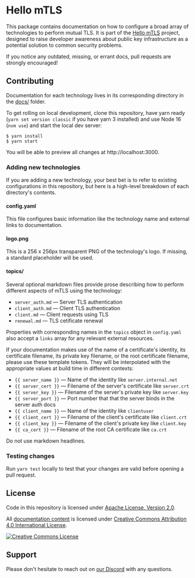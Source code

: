 # Hello mTLS

This package contains documentation on how to configure a broad array of technologies to perform mutual TLS. It is part of the [Hello mTLS](https://smallstep.com/hello-mtls) project, designed to raise developer awareness about public key infrastructure as a potential solution to common security problems.

If you notice any outdated, missing, or errant docs, pull requests are strongly encouraged!

## Contributing

Documentation for each technology lives in its corresponding directory in the [docs/](docs/) folder.

To get rolling on local development, clone this repository, have yarn ready (`yarn set version classic` if you have yarn 3 installed)
and use Node 16 (`nvm use`) and start the local dev server:

```
$ yarn install
$ yarn start
```

You will be able to preview all changes at http://localhost:3000.


### Adding new technologies

If you are adding a new technology, your best bet is to refer to existing configurations in this repository, but here is a high-level breakdown of each directory's contents.

#### config.yaml

This file configures basic information like the technology name and external links to documentation.

#### logo.png

This is a 256 x 256px transparent PNG of the technology's logo. If missing, a standard placeholder will be used.

#### topics/

Several optional markdown files provide prose describing how to perform different aspects of mTLS using the technology:

- `server_auth.md` &mdash; Server TLS authentication 
- `client_auth.md` &mdash; Client TLS authentication
- `client.md` &mdash; Client requests using TLS
- `renewal.md` &mdash; TLS cetificate renewal

Properties with corresponding names in the `topics` object in `config.yaml` also accept a `links` array for any relevant external resources.

If your documentation makes use of the name of a certificate's identity, its certificate filename, its private key filename, or the root certificate filename, please use these template tokens. They will be interpolated with the appropriate values at build time in different contexts:

- `{{ server_name }}` &mdash; Name of the identity like `server.internal.net`
- `{{ server_cert }}` &mdash; Filename of the server's certificate like `server.crt`
- `{{ server_key }}` &mdash; Filename of the server's private key like `server.key`
- `{{ server_port }}` &mdash; Port number that that the server binds in the server auth docs
- `{{ client_name }}` &mdash; Name of the identity like `clientuser`
- `{{ client_cert }}` &mdash; Filename of the client's certificate like `client.crt`
- `{{ client_key }}` &mdash; Filename of the client's private key like `client.key`
- `{{ ca_cert }}` &mdash; Filename of the root CA certificate like `ca.crt`

Do not use markdown headlines.

### Testing changes

Run `yarn test` locally to test that your changes are valid before opening a pull request.

## License

Code in this repository is licensed under [Apache License, Version 2.0](https://www.apache.org/licenses/LICENSE-2.0).

All [documentation content](docs/) is licensed under [Creative Commons Attribution 4.0 International License](http://creativecommons.org/licenses/by/4.0/).

<a rel="license" href="http://creativecommons.org/licenses/by/4.0/"><img alt="Creative Commons License" style="border-width:0" src="https://i.creativecommons.org/l/by/4.0/88x31.png" /></a>

## Support

Please don't hesitate to reach out on [our Discord](https://bit.ly/step-discord) with any questions.
